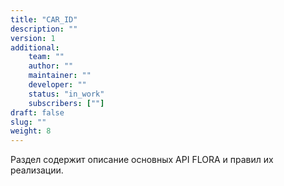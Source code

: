 ```yaml
---
title: "CAR_ID"
description: ""
version: 1
additional:
    team: ""
    author: ""
    maintainer: ""
    developer: ""
    status: "in_work"
    subscribers: [""]
draft: false
slug: ""
weight: 8
---
```


Раздел содержит описание основных API FLORA и правил их реализации.
